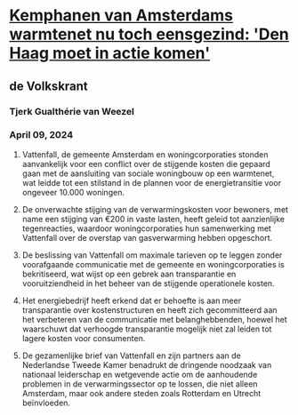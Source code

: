 # [Kemphanen van Amsterdams warmtenet nu toch eensgezind: 'Den Haag moet in actie komen'](https://advance.lexis.com/api/document?collection=news&id=urn:contentItem:6BRT-GSN1-DYRY-X01J-00000-00&context=1519360)
## de Volkskrant
### Tjerk Gualthérie van Weezel
### April 09, 2024

1. Vattenfall, de gemeente Amsterdam en woningcorporaties stonden aanvankelijk voor een conflict over de stijgende kosten die gepaard gaan met de aansluiting van sociale woningbouw op een warmtenet, wat leidde tot een stilstand in de plannen voor de energietransitie voor ongeveer 10.000 woningen.

2. De onverwachte stijging van de verwarmingskosten voor bewoners, met name een stijging van €200 in vaste lasten, heeft geleid tot aanzienlijke tegenreacties, waardoor woningcorporaties hun samenwerking met Vattenfall over de overstap van gasverwarming hebben opgeschort.

3. De beslissing van Vattenfall om maximale tarieven op te leggen zonder voorafgaande communicatie met de gemeente en woningcorporaties is bekritiseerd, wat wijst op een gebrek aan transparantie en vooruitziendheid in het beheer van de stijgende operationele kosten.

4. Het energiebedrijf heeft erkend dat er behoefte is aan meer transparantie over kostenstructuren en heeft zich gecommitteerd aan het verbeteren van de communicatie met belanghebbenden, hoewel het waarschuwt dat verhoogde transparantie mogelijk niet zal leiden tot lagere kosten voor consumenten.

5. De gezamenlijke brief van Vattenfall en zijn partners aan de Nederlandse Tweede Kamer benadrukt de dringende noodzaak van nationaal leiderschap en wetgevende actie om de aanhoudende problemen in de verwarmingssector op te lossen, die niet alleen Amsterdam, maar ook andere steden zoals Rotterdam en Utrecht beïnvloeden.